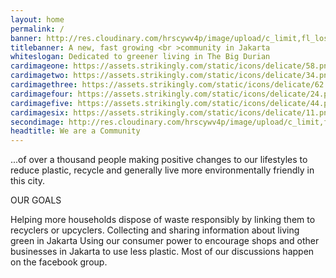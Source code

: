 ```yaml
---
layout: home
permalink: /
banner: http://res.cloudinary.com/hrscywv4p/image/upload/c_limit,fl_lossy,h_1500,w_2000,f_auto,q_auto/v1/1378019/kilarov-zaneit-634702-unsplash_zfrfwx.jpg
titlebanner: A new, fast growing <br >community in Jakarta
whiteslogan: Dedicated to greener living in The Big Durian
cardimageone: https://assets.strikingly.com/static/icons/delicate/58.png
cardimagetwo: https://assets.strikingly.com/static/icons/delicate/34.png
cardimagethree: https://assets.strikingly.com/static/icons/delicate/62.png
cardimagefour: https://assets.strikingly.com/static/icons/delicate/24.png
cardimagefive: https://assets.strikingly.com/static/icons/delicate/44.png
cardimagesix: https://assets.strikingly.com/static/icons/delicate/11.png
secondimage: http://res.cloudinary.com/hrscywv4p/image/upload/c_limit,fl_lossy,h_9000,w_1200,f_auto,q_auto/v1/1378019/artem-bali-583964-unsplash_y1qjzr.jpg
headtitle: We are a Community
---
```

...of over a thousand people making positive changes to our lifestyles to reduce plastic, recycle and generally live more environmentally friendly in this city.

OUR GOALS

Helping more households dispose of waste responsibly by linking them to recyclers or upcyclers.
Collecting and sharing information about living green in Jakarta 
Using our consumer power to encourage shops and other businesses in Jakarta to use less plastic.
Most of our discussions happen on the facebook group.